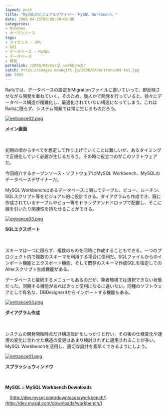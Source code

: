 ```yaml
---
layout: post
title: "MySQLのビジュアルデザイナー「MySQL Workbench」"
date: 2008-04-25T09:00:00+09:00
categories:
- Windows
- オープンソース
tags: 
- ライセンス - GPL
- GUI
- データベース - MySQL
- データベース
- 開発
permalink: /2008/04/mysql_workbench/
catch: https://images.moongift.jp/2008/04/entrance04-tm1.jpg
id: 7903
---
```

Railsでは、データベースの設定をMigrationファイルに書いていって、即反映させながら開発を重ねていく。そのため、幾人かで開発を行っていると、徐々にデータベース構造が複雑化し、最適化されていない構造になってしまう。これはRailsに限らず、システム開発では常に生じるものだろう。

  

[![entrance02.png](https://images.moongift.jp/2008/04/entrance02-tm3.jpg)](https://images.moongift.jp/2008/04/entrance023.jpg)  
  
**メイン画面**

  

　

  

初期の頃からすべてを想定して作り上げていくことは難しいが、あるタイミングで正規化していく必要が生じるだろう。その時に役立つのがこのソフトウェアだ。

  

今回紹介するオープンソース・ソフトウェアはMySQL Workbench、MySQLのデータベースデザイナーだ。

  
  
<!--more-->  

MySQL Workbenchはあるデータベースに関してテーブル、ビュー、ルーチン、SQLスクリプト等をビジュアル的に設計できる。ダイアグラムも作成でき、既に作成されているテーブルやビュー等をドラッグアンドドロップで配置し、そこに線を引いたり関連性を持たせることができる。

  

[![entrance03.png](https://images.moongift.jp/2008/04/entrance03-tm2.jpg)](https://images.moongift.jp/2008/04/entrance032.jpg)  
  
**SQLエクスポート**

  

　

  

スキーマは一つに限らず、複数のものを同時に作成することもできる。一つのプロジェクト内で複数のスキーマを利用する場合に便利だ。SQLファイルからのインポート機能とエクスポート機能、そして既存のスキーマ作成SQLを指定してのAlterスクリプト生成機能がある。

  

データベースと接続するメニューもあるのだが、筆者環境では選択できない状態だった。同期する機能があればきっと便利になるに違いない。同種のソフトウェアとして有名な、DBDesigner4からインポートする機能もある。

  

[![entrance04.png](https://images.moongift.jp/2008/04/entrance04-tm1.jpg)](https://images.moongift.jp/2008/04/entrance041.jpg)

  

**ダイアグラム作成**

  

　

  

システムの開発開始時点だけ構造設計をしっかりと行い、その後の仕様変化や運用の変化に合わせた構造の変更はあまり検討されずに適用されることが多い。MySQL Workbenchを活用し、適切な設計を素早くできるようにしよう。

  

[![entrance01.png](https://images.moongift.jp/2008/04/entrance01-tm1.jpg)](https://images.moongift.jp/2008/04/entrance011.jpg)  
  
**スプラッシュウィンドウ**

  

　

  

**MySQL :: MySQL Workbench Downloads**  
  
　[http://dev.mysql.com/downloads/workbench/](http://dev.mysql.com/downloads/workbench/)

  
